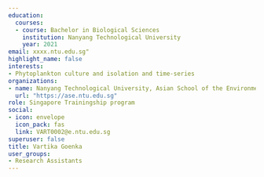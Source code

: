 ```yaml
---
education:
  courses:
  - course: Bachelor in Biological Sciences
    institution: Nanyang Technological University
    year: 2021
email: xxxx.ntu.edu.sg"
highlight_name: false
interests:
- Phytoplankton culture and isolation and time-series
organizations:
- name: Nanyang Technological University, Asian School of the Environment
  url: "https://ase.ntu.edu.sg"
role: Singapore Trainingship program
social:
- icon: envelope
  icon_pack: fas
  link: VART0002@e.ntu.edu.sg
superuser: false
title: Vartika Goenka
user_groups:
- Research Assistants 
---
```

